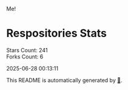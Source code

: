 Me!

# Respositories Stats
Stars Count: 241  
Forks Count: 6

2025-06-28 00:13:11  

This README is automatically generated by [🐰](https://github.com/rnitta/rnitta).
